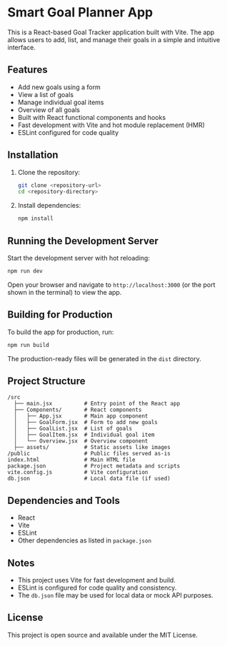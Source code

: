 # Smart Goal Planner App

This is a React-based Goal Tracker application built with Vite. The app allows users to add, list, and manage their goals in a simple and intuitive interface.

## Features

- Add new goals using a form
- View a list of goals
- Manage individual goal items
- Overview of all goals
- Built with React functional components and hooks
- Fast development with Vite and hot module replacement (HMR)
- ESLint configured for code quality

## Installation

1. Clone the repository:
   ```bash
   git clone <repository-url>
   cd <repository-directory>
   ```

2. Install dependencies:
   ```bash
   npm install
   ```

## Running the Development Server

Start the development server with hot reloading:
```bash
npm run dev
```
Open your browser and navigate to `http://localhost:3000` (or the port shown in the terminal) to view the app.

## Building for Production

To build the app for production, run:
```bash
npm run build
```
The production-ready files will be generated in the `dist` directory.

## Project Structure

```
/src
  ├── main.jsx          # Entry point of the React app
  ├── Components/       # React components
  │   ├── App.jsx       # Main app component
  │   ├── GoalForm.jsx  # Form to add new goals
  │   ├── GoalList.jsx  # List of goals
  │   ├── GoalItem.jsx  # Individual goal item
  │   └── Overview.jsx  # Overview component
  ├── assets/           # Static assets like images
/public                 # Public files served as-is
index.html              # Main HTML file
package.json            # Project metadata and scripts
vite.config.js          # Vite configuration
db.json                 # Local data file (if used)
```

## Dependencies and Tools

- React
- Vite
- ESLint
- Other dependencies as listed in `package.json`

## Notes

- This project uses Vite for fast development and build.
- ESLint is configured for code quality and consistency.
- The `db.json` file may be used for local data or mock API purposes.

## License

This project is open source and available under the MIT License.
